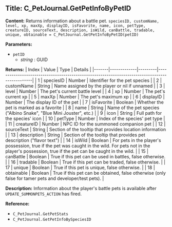 ## Title: C_PetJournal.GetPetInfoByPetID

**Content:**
Returns information about a battle pet.
`speciesID, customName, level, xp, maxXp, displayID, isFavorite, name, icon, petType, creatureID, sourceText, description, isWild, canBattle, tradable, unique, obtainable = C_PetJournal.GetPetInfoByPetID(petID)`

**Parameters:**
- `petID`
  - *string* : GUID

**Returns:**
| Index | Value       | Type    | Details                                                                                       |
|-------|-------------|---------|-----------------------------------------------------------------------------------------------|
| 1     | speciesID   | Number  | Identifier for the pet species                                                                 |
| 2     | customName  | String  | Name assigned by the player or nil if unnamed                                                  |
| 3     | level       | Number  | The pet's current battle level                                                                 |
| 4     | xp          | Number  | The pet's current xp                                                                           |
| 5     | maxXp       | Number  | The pet's maximum xp                                                                           |
| 6     | displayID   | Number  | The display ID of the pet                                                                      |
| 7     | isFavorite  | Boolean | Whether the pet is marked as a favorite                                                        |
| 8     | name        | String  | Name of the pet species ("Albino Snake", "Blue Mini Jouster", etc.)                            |
| 9     | icon        | String  | Full path for the species' icon                                                                |
| 10    | petType     | Number  | Index of the species' pet type                                                                 |
| 11    | creatureID  | Number  | NPC ID for the summoned companion pet                                                          |
| 12    | sourceText  | String  | Section of the tooltip that provides location information                                      |
| 13    | description | String  | Section of the tooltip that provides pet description ("flavor text")                           |
| 14    | isWild      | Boolean | For pets in the player's possession, true if the pet was caught in the wild. For pets not in the player's possession, true if the pet can be caught in the wild. |
| 15    | canBattle   | Boolean | True if this pet can be used in battles, false otherwise.                                      |
| 16    | tradable    | Boolean | True if this pet can be traded, false otherwise.                                               |
| 17    | unique      | Boolean | True if this pet is unique, false otherwise.                                                   |
| 18    | obtainable  | Boolean | True if this pet can be obtained, false otherwise (only false for tamer pets and developer/test pets). |

**Description:**
Information about the player's battle pets is available after `UPDATE_SUMMONPETS_ACTION` has fired.

**Reference:**
- `C_PetJournal.GetPetStats`
- `C_PetJournal.GetPetInfoBySpeciesID`